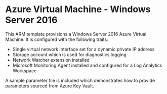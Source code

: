 # Azure Virtual Machine - Windows Server 2016
This ARM template provisions a Windows Server 2016 Azure Virtual Machine.  It is configured with the following traits:
* Single virtual network interface set for a dynamic private IP address
* Storage account which is used for diagnostics logging
* Network Watcher extension installed
* Microsoft Monitoring Agent installed and configured for a Log Analytics Workspace

A sample parameter file is included which demonstrates how to provide parameters sourced from Azure Key Vault.
